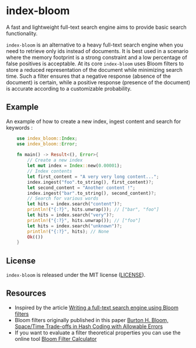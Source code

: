 # index-bloom

A fast and lightweight full-text search engine aims to provide basic search functionality.

`index-bloom` is an alternative to a heavy full-text search engine when you need to retrieve only ids instead of documents.
It is best used in a scenario where the memory footprint is a strong constraint and a low percentage of false positives is acceptable.
At its core `index-bloom` uses Bloom filters to store a reduced representation of the document while minimizing search time.
Such a filter ensures that a negative response (absence of the document) is certain, while a positive response (presence of the document) is accurate according to a customizable probability.

## Example
An example of how to create a new index, ingest content and search for keywords :

```rust
    use index_bloom::Index;
    use index_bloom::Error;
    
    fn main() -> Result<(), Error>{
        // Create a new index
        let mut index = Index::new(0.00001);
        // Index contents
        let first_content = "A very very long content...";
        index.ingest("foo".to_string(), first_content)?;
        let second_content = "Another content !";
        index.ingest("bar".to_string(), second_content)?;
        // Search for various words
        let hits = index.search("content")?;
        println!("{:?}", hits.unwrap()); // ["bar", "foo"]
        let hits = index.search("very")?;
        println!("{:?}", hits.unwrap()); // ["foo"]
        let hits = index.search("unknown")?;
        println!("{:?}", hits); // None
        Ok(())
    }
```

## License

`index-bloom` is released under the MIT license ([LICENSE](https://github.com/odespesse/index-bloom/blob/master/LICENSE)).

## Resources

- Inspired by the article [Writing a full-text search engine using Bloom filters](https://www.stavros.io/posts/bloom-filter-search-engine/)
- Bloom filters originally published in this paper [Burton H. Bloom, Space/Time Trade-offs in Hash Coding with Allowable Errors](https://dl.acm.org/doi/10.1145/362686.362692)
- If you want to evaluate a filter theoretical properties you can use the online tool [Bloom Filter Calculator](https://hur.st/bloomfilter/)
